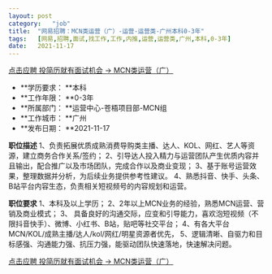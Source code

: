```yaml
---
layout:	post
category:	"job"
title:	"网易招聘：MCN类运营（广）-运营-运营类-广州本科0-3年"
tags:	[网易,招聘,面试,找工作,工作,内推,运营,运营类,广州,本科,0-3年]
date:	2021-11-17
---
```


[点击应聘 投简历就有面试机会 -> MCN类运营（广）](http://mobile.bole.netease.com/bole/boleDetail?id=27887&employeeId=346f03c3cda5f04c&key=all)



- **学历要求： **本科
- **工作年限： **0-3年
- **所属部门： **运营中心-苍梧项目部-MCN组
- **工作城市： **广州
- **发布日期： **2021-11-17



**职位描述**
1、负责拓展优质成熟消费导购类主播、达人、KOL、网红、艺人等资源，建立商务合作关系/签约；
2、引导达人投入精力与运营团队产生优质内容并且输出，配合推广以及市场团队，完成合作以及商业变现；
3、基于账号运营效果，整理数据并分析，为后续业务提供参考性建议。
4、熟悉抖音、快手、头条、B站平台内容生态，负责相关短视频号的内容规划和运营。



**职位要求**
1、本科及以上学历；
2、2年以上MCN业务的经验，熟悉MCN运营、营销及商业模式；
3、 具备良好的沟通交际，应变和引导能力，喜欢泡短视频（不限抖音快手）、微博、小红书、B站，贴吧等社交平台；
4、有各大平台MCN/KOL/成熟主播/达人/kol/网红/明星资源者优先，
5、逻辑清晰、自驱力和目标感强、沟通能力强、抗压力强，能驱动团队快速落地，快速解决问题。



[点击应聘 投简历就有面试机会 -> MCN类运营（广）](http://mobile.bole.netease.com/bole/boleDetail?id=27887&employeeId=346f03c3cda5f04c&key=all)